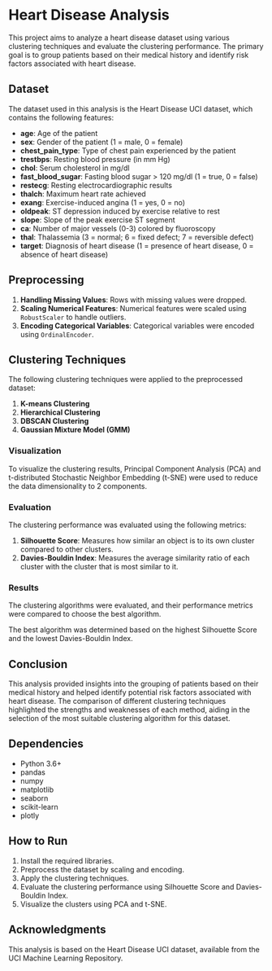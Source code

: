 # Heart Disease Analysis

This project aims to analyze a heart disease dataset using various clustering techniques and evaluate the clustering performance. The primary goal is to group patients based on their medical history and identify risk factors associated with heart disease.

## Dataset

The dataset used in this analysis is the Heart Disease UCI dataset, which contains the following features:

- **age**: Age of the patient
- **sex**: Gender of the patient (1 = male, 0 = female)
- **chest_pain_type**: Type of chest pain experienced by the patient
- **trestbps**: Resting blood pressure (in mm Hg)
- **chol**: Serum cholesterol in mg/dl
- **fast_blood_sugar**: Fasting blood sugar > 120 mg/dl (1 = true, 0 = false)
- **restecg**: Resting electrocardiographic results
- **thalch**: Maximum heart rate achieved
- **exang**: Exercise-induced angina (1 = yes, 0 = no)
- **oldpeak**: ST depression induced by exercise relative to rest
- **slope**: Slope of the peak exercise ST segment
- **ca**: Number of major vessels (0-3) colored by fluoroscopy
- **thal**: Thalassemia (3 = normal; 6 = fixed defect; 7 = reversible defect)
- **target**: Diagnosis of heart disease (1 = presence of heart disease, 0 = absence of heart disease)

## Preprocessing

1. **Handling Missing Values**: Rows with missing values were dropped.
2. **Scaling Numerical Features**: Numerical features were scaled using `RobustScaler` to handle outliers.
3. **Encoding Categorical Variables**: Categorical variables were encoded using `OrdinalEncoder`.

## Clustering Techniques

The following clustering techniques were applied to the preprocessed dataset:

1. **K-means Clustering**
2. **Hierarchical Clustering**
3. **DBSCAN Clustering**
4. **Gaussian Mixture Model (GMM)**

### Visualization

To visualize the clustering results, Principal Component Analysis (PCA) and t-distributed Stochastic Neighbor Embedding (t-SNE) were used to reduce the data dimensionality to 2 components.

### Evaluation

The clustering performance was evaluated using the following metrics:

1. **Silhouette Score**: Measures how similar an object is to its own cluster compared to other clusters.
2. **Davies-Bouldin Index**: Measures the average similarity ratio of each cluster with the cluster that is most similar to it.

### Results

The clustering algorithms were evaluated, and their performance metrics were compared to choose the best algorithm. 

The best algorithm was determined based on the highest Silhouette Score and the lowest Davies-Bouldin Index.

## Conclusion

This analysis provided insights into the grouping of patients based on their medical history and helped identify potential risk factors associated with heart disease. The comparison of different clustering techniques highlighted the strengths and weaknesses of each method, aiding in the selection of the most suitable clustering algorithm for this dataset.

## Dependencies

- Python 3.6+
- pandas
- numpy
- matplotlib
- seaborn
- scikit-learn
- plotly

## How to Run

1. Install the required libraries.
2. Preprocess the dataset by scaling and encoding.
3. Apply the clustering techniques.
4. Evaluate the clustering performance using Silhouette Score and Davies-Bouldin Index.
5. Visualize the clusters using PCA and t-SNE.

## Acknowledgments

This analysis is based on the Heart Disease UCI dataset, available from the UCI Machine Learning Repository.

